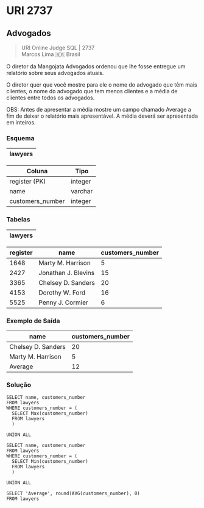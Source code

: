 # URI 2737

## Advogados

>URI Online Judge SQL | 2737  
>Marcos Lima :brazil: Brasil

O diretor da Mangojata Advogados ordenou que lhe fosse entregue um relatório sobre seus advogados atuais.  

O diretor quer que você mostre para ele o nome do advogado que têm mais clientes, o nome do advogado que tem menos clientes e a média de clientes entre todos os advogados.  

OBS: Antes de apresentar a média mostre um campo chamado Average a fim de deixar o relatório mais apresentável. A média deverá ser apresentada em inteiros.  

### Esquema

| lawyers |
| ------- |

| Coluna           | Tipo    |
| ---------------- | ------- |
| register (PK)    | integer |
| name             | varchar |
| customers_number | integer |

### Tabelas

| lawyers |
| ------- |

| register | name                | customers_number |
| -------- | ------------------- | ---------------- |
| 1648     | Marty M. Harrison   | 5                |
| 2427     | Jonathan J. Blevins | 15               |
| 3365     | Chelsey D. Sanders  | 20               |
| 4153     | Dorothy W. Ford     | 16               |
| 5525     | Penny J. Cormier    | 6                |

### Exemplo de Saída

| name               | customers_number |
| ------------------ | ---------------- |
| Chelsey D. Sanders | 20               |
| Marty M. Harrison  | 5                |
| Average            | 12               |

### Solução

```"
SELECT name, customers_number
FROM lawyers
WHERE customers_number = (
  SELECT Max(customers_number) 
  FROM lawyers
  )

UNION ALL

SELECT name, customers_number
FROM lawyers
WHERE customers_number = (
  SELECT Min(customers_number)
  FROM lawyers
  )

UNION ALL

SELECT 'Average', round(AVG(customers_number), 0)
FROM lawyers
```
